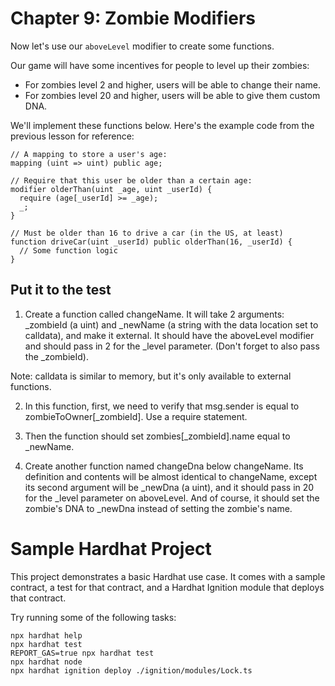# Chapter 9: Zombie Modifiers

Now let's use our `aboveLevel` modifier to create some functions.

Our game will have some incentives for people to level up their zombies:

- For zombies level 2 and higher, users will be able to change their name.
- For zombies level 20 and higher, users will be able to give them custom DNA.

We'll implement these functions below. Here's the example code from the previous lesson for reference:

```solidity
// A mapping to store a user's age:
mapping (uint => uint) public age;

// Require that this user be older than a certain age:
modifier olderThan(uint _age, uint _userId) {
  require (age[_userId] >= _age);
  _;
}

// Must be older than 16 to drive a car (in the US, at least)
function driveCar(uint _userId) public olderThan(16, _userId) {
  // Some function logic
}
```

## Put it to the test
1. Create a function called changeName. It will take 2 arguments: _zombieId (a uint) and _newName (a string with the data location set to calldata), and make it external. It should have the aboveLevel modifier and should pass in 2 for the _level parameter. (Don't forget to also pass the _zombieId).

Note: calldata is similar to memory, but it's only available to external functions.

2. In this function, first, we need to verify that msg.sender is equal to zombieToOwner[_zombieId]. Use a require statement.

3. Then the function should set zombies[_zombieId].name equal to _newName.

4. Create another function named changeDna below changeName. Its definition and contents will be almost identical to changeName, except its second argument will be _newDna (a uint), and it should pass in 20 for the _level parameter on aboveLevel. And of course, it should set the zombie's DNA to _newDna instead of setting the zombie's name.

# Sample Hardhat Project

This project demonstrates a basic Hardhat use case. It comes with a sample contract, a test for that contract, and a Hardhat Ignition module that deploys that contract.

Try running some of the following tasks:

```shell
npx hardhat help
npx hardhat test
REPORT_GAS=true npx hardhat test
npx hardhat node
npx hardhat ignition deploy ./ignition/modules/Lock.ts
```
